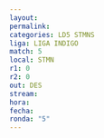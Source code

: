 ```yaml
---
layout: 
permalink: 
categories: LD5 STMNS
liga: LIGA INDIGO
match: 5
local: STMN
r1: 0
r2: 0
out: DES
stream: 
hora: 
fecha: 
ronda: "5"
---
```


